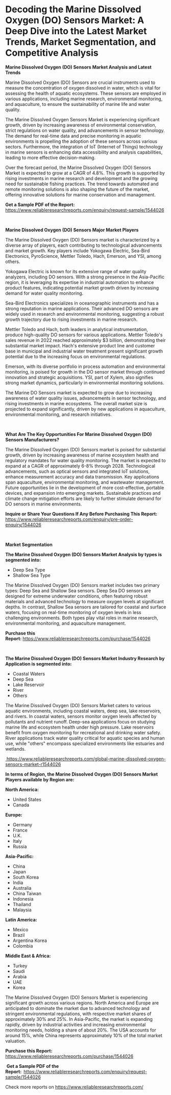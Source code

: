 <p><h1>Decoding the Marine Dissolved Oxygen (DO) Sensors Market: A Deep Dive into the Latest Market Trends, Market Segmentation, and Competitive Analysis</h1></p><p><strong>Marine Dissolved Oxygen (DO) Sensors Market Analysis and Latest Trends</strong></p>
<p><p>Marine Dissolved Oxygen (DO) Sensors are crucial instruments used to measure the concentration of oxygen dissolved in water, which is vital for assessing the health of aquatic ecosystems. These sensors are employed in various applications, including marine research, environmental monitoring, and aquaculture, to ensure the sustainability of marine life and water quality.</p><p>The Marine Dissolved Oxygen Sensors Market is experiencing significant growth, driven by increasing awareness of environmental conservation, strict regulations on water quality, and advancements in sensor technology. The demand for real-time data and precise monitoring in aquatic environments is propelling the adoption of these sensors across various sectors. Furthermore, the integration of IoT (Internet of Things) technology in marine sensors is enhancing data accessibility and analysis capabilities, leading to more effective decision-making.</p><p>Over the forecast period, the Marine Dissolved Oxygen (DO) Sensors Market is expected to grow at a CAGR of 4.8%. This growth is supported by rising investments in marine research and development and the growing need for sustainable fishing practices. The trend towards automated and remote monitoring solutions is also shaping the future of the market, offering innovative solutions for marine conservation and management.</p></p>
<p><strong>Get a Sample PDF of the Report:&nbsp;</strong> <a href="https://www.reliableresearchreports.com/enquiry/request-sample/1544026?utm_campaign=2295&utm_medium=2&utm_source=Github&utm_content=ia&utm_term=06042025&utm_id=marine-dissolved-oxygen-do-sensors">https://www.reliableresearchreports.com/enquiry/request-sample/1544026</a></p>
<p>&nbsp;</p>
<p><strong>Marine Dissolved Oxygen (DO) Sensors Major Market Players</strong></p>
<p><p>The Marine Dissolved Oxygen (DO) Sensors market is characterized by a diverse array of players, each contributing to technological advancements and market growth. Key players include Yokogawa Electric, Sea-Bird Electronics, PyroScience, Mettler Toledo, Hach, Emerson, and YSI, among others.</p><p>Yokogawa Electric is known for its extensive range of water quality analyzers, including DO sensors. With a strong presence in the Asia-Pacific region, it is leveraging its expertise in industrial automation to enhance product features, indicating potential market growth driven by increasing demand for water quality monitoring.</p><p>Sea-Bird Electronics specializes in oceanographic instruments and has a strong reputation in marine applications. Their advanced DO sensors are widely used in research and environmental monitoring, suggesting a robust growth trajectory due to rising investments in marine research.</p><p>Mettler Toledo and Hach, both leaders in analytical instrumentation, produce high-quality DO sensors for various applications. Mettler Toledo's sales revenue in 2022 reached approximately $3 billion, demonstrating their substantial market impact. Hach's extensive product line and customer base in municipal and industrial water treatment present significant growth potential due to the increasing focus on environmental regulations.</p><p>Emerson, with its diverse portfolio in process automation and environmental monitoring, is poised for growth in the DO sensor market through continued innovation and strategic acquisitions. YSI, part of Xylem, also signifies strong market dynamics, particularly in environmental monitoring solutions.</p><p>The Marine DO Sensors market is expected to grow due to increasing awareness of water quality issues, advancements in sensor technology, and rising investments in marine ecosystems. The overall market size is projected to expand significantly, driven by new applications in aquaculture, environmental monitoring, and research initiatives.</p></p>
<p>&nbsp;</p>
<p><strong>What Are The Key Opportunities For Marine Dissolved Oxygen (DO) Sensors Manufacturers?</strong></p>
<p><p>The Marine Dissolved Oxygen (DO) Sensors market is poised for substantial growth, driven by increasing awareness of marine ecosystem health and regulatory mandates for water quality monitoring. The market is expected to expand at a CAGR of approximately 6-8% through 2028. Technological advancements, such as optical sensors and integrated IoT solutions, enhance measurement accuracy and data transmission. Key applications span aquaculture, environmental monitoring, and wastewater management. Future opportunities lie in the development of more cost-effective, portable devices, and expansion into emerging markets. Sustainable practices and climate change mitigation efforts are likely to further stimulate demand for DO sensors in marine environments.</p></p>
<p><strong>Inquire or Share Your Questions If Any Before Purchasing This Report:</strong> <a href="https://www.reliableresearchreports.com/enquiry/pre-order-enquiry/1544026?utm_campaign=2295&utm_medium=2&utm_source=Github&utm_content=ia&utm_term=06042025&utm_id=marine-dissolved-oxygen-do-sensors">https://www.reliableresearchreports.com/enquiry/pre-order-enquiry/1544026</a></p>
<p>&nbsp;</p>
<p><strong>Market Segmentation</strong></p>
<p><strong>The Marine Dissolved Oxygen (DO) Sensors Market Analysis by types is segmented into:</strong></p>
<p><ul><li>Deep Sea Type</li><li>Shallow Sea Type</li></ul></p>
<p><p>The Marine Dissolved Oxygen (DO) Sensors market includes two primary types: Deep Sea and Shallow Sea sensors. Deep Sea DO sensors are designed for extreme underwater conditions, often featuring robust materials and advanced technology to measure oxygen levels at significant depths. In contrast, Shallow Sea sensors are tailored for coastal and surface waters, focusing on real-time monitoring of oxygen levels in less challenging environments. Both types play vital roles in marine research, environmental monitoring, and aquaculture management.</p></p>
<p><strong>Purchase this Report:&nbsp;</strong><a href="https://www.reliableresearchreports.com/purchase/1544026?utm_campaign=2295&utm_medium=2&utm_source=Github&utm_content=ia&utm_term=06042025&utm_id=marine-dissolved-oxygen-do-sensors">https://www.reliableresearchreports.com/purchase/1544026</a></p>
<p>&nbsp;</p>
<p><strong>The Marine Dissolved Oxygen (DO) Sensors Market Industry Research by Application is segmented into:</strong></p>
<p><ul><li>Coastal Waters</li><li>Deep Sea</li><li>Lake Reservoir</li><li>River</li><li>Others</li></ul></p>
<p><p>The Marine Dissolved Oxygen (DO) Sensors Market caters to various aquatic environments, including coastal waters, deep sea, lake reservoirs, and rivers. In coastal waters, sensors monitor oxygen levels affected by pollutants and nutrient runoff. Deep-sea applications focus on studying marine life and ecosystem health under high pressure. Lake reservoirs benefit from oxygen monitoring for recreational and drinking water safety. River applications track water quality critical for aquatic species and human use, while "others" encompass specialized environments like estuaries and wetlands.</p></p>
<p><a href="https://www.reliableresearchreports.com/global-marine-dissolved-oxygen-sensors-market-r1544026?utm_campaign=2295&utm_medium=2&utm_source=Github&utm_content=ia&utm_term=06042025&utm_id=marine-dissolved-oxygen-do-sensors">&nbsp;https://www.reliableresearchreports.com/global-marine-dissolved-oxygen-sensors-market-r1544026</a></p>
<p><strong>In terms of Region, the Marine Dissolved Oxygen (DO) Sensors Market Players available by Region are:</strong></p>
<p>
    <p> <strong> North America: </strong>
        <ul>
            <li>United States</li>
            <li>Canada</li>
        </ul>
        </p> 
    <p> <strong> Europe: </strong>
        <ul>
            <li>Germany</li>
            <li>France</li>
            <li>U.K.</li>
            <li>Italy</li>
            <li>Russia</li>
        </ul>
        </p> 
    <p> <strong> Asia-Pacific: </strong>
        <ul>
            <li>China</li>
            <li>Japan</li>
            <li>South Korea</li>
            <li>India</li>
            <li>Australia</li>
            <li>China Taiwan</li>
            <li>Indonesia</li>
            <li>Thailand</li>
            <li>Malaysia</li>
        </ul>
        </p> 
    <p> <strong> Latin America: </strong>
        <ul>
            <li>Mexico</li>
            <li>Brazil</li>
            <li>Argentina Korea</li>
            <li>Colombia</li>
        </ul>
        </p> 
    <p> <strong> Middle East & Africa: </strong>
        <ul>
            <li>Turkey</li>
            <li>Saudi</li>
            <li>Arabia</li>
            <li>UAE</li>
            <li>Korea</li>
        </ul>
    </p>
    </p>
<p><p>The Marine Dissolved Oxygen (DO) Sensors Market is experiencing significant growth across various regions. North America and Europe are anticipated to dominate the market due to advanced technology and stringent environmental regulations, with respective market shares of approximately 30% and 25%. In Asia-Pacific, the market is expanding rapidly, driven by industrial activities and increasing environmental monitoring needs, holding a share of about 20%. The USA accounts for around 15%, while China represents approximately 10% of the total market valuation.</p></p>
<p><strong>Purchase this Report: </strong><a href="https://www.reliableresearchreports.com/purchase/1544026?utm_campaign=2295&utm_medium=2&utm_source=Github&utm_content=ia&utm_term=06042025&utm_id=marine-dissolved-oxygen-do-sensors">https://www.reliableresearchreports.com/purchase/1544026</a></p>
<p>&nbsp;<strong>Get a Sample PDF of the Report:&nbsp;&nbsp;</strong><a href="https://www.reliableresearchreports.com/enquiry/request-sample/1544026?utm_campaign=2295&utm_medium=2&utm_source=Github&utm_content=ia&utm_term=06042025&utm_id=marine-dissolved-oxygen-do-sensors">https://www.reliableresearchreports.com/enquiry/request-sample/1544026</a></p>
<p><strong></strong></p>
<p>Check more reports on <a href="https://www.reliableresearchreports.com/?utm_campaign=2295&utm_medium=2&utm_source=Github&utm_content=ia&utm_term=06042025&utm_id=marine-dissolved-oxygen-do-sensors">https://www.reliableresearchreports.com/</a></p>